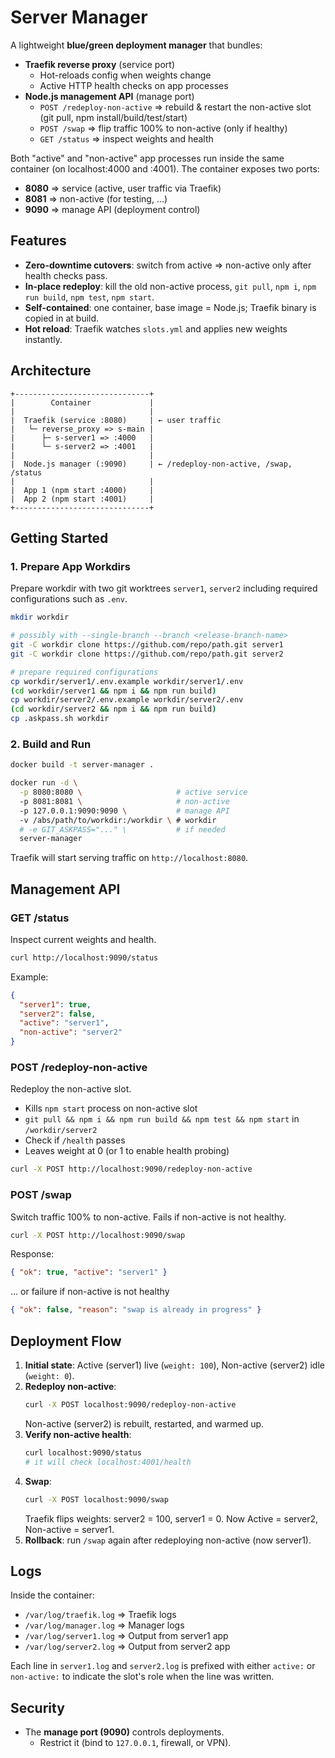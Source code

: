 # Server Manager

A lightweight **blue/green deployment manager** that bundles:

* **Traefik reverse proxy** (service port)
  * Hot-reloads config when weights change
  * Active HTTP health checks on app processes
* **Node.js management API** (manage port)
  * `POST /redeploy-non-active` =\> rebuild & restart the non-active slot  
  (git pull, npm install/build/test/start)
  * `POST /swap` =\> flip traffic 100% to non-active (only if healthy)
  * `GET /status` =\> inspect weights and health

Both "active" and "non-active" app processes run inside the same container (on localhost:4000 and :4001).
The container exposes two ports:

* **8080** =\> service (active, user traffic via Traefik)
* **8081** =\> non-active (for testing, ...)
* **9090** =\> manage API (deployment control)

## Features

* **Zero-downtime cutovers**: switch from active =\> non-active only after health checks pass.
* **In-place redeploy**: kill the old non-active process, `git pull`, `npm i`, `npm run build`, `npm test`, `npm start`.
* **Self-contained**: one container, base image = Node.js; Traefik binary is copied in at build.
* **Hot reload**: Traefik watches `slots.yml` and applies new weights instantly.

## Architecture

```
+------------------------------+
|        Container             |
|                              |
|  Traefik (service :8080)     | ← user traffic
|   └─ reverse_proxy => s-main |
|      ├─ s-server1 => :4000   |
|      └─ s-server2 => :4001   |
|                              |
|  Node.js manager (:9090)     | ← /redeploy-non-active, /swap, /status
|                              |
|  App 1 (npm start :4000)     |
|  App 2 (npm start :4001)     |
+------------------------------+
```

## Getting Started

### 1. Prepare App Workdirs

Prepare workdir with two git worktrees `server1`, `server2` including required configurations such as `.env`.

```sh
mkdir workdir

# possibly with --single-branch --branch <release-branch-name>
git -C workdir clone https://github.com/repo/path.git server1
git -C workdir clone https://github.com/repo/path.git server2

# prepare required configurations
cp workdir/server1/.env.example workdir/server1/.env
(cd workdir/server1 && npm i && npm run build)
cp workdir/server2/.env.example workdir/server2/.env
(cd workdir/server2 && npm i && npm run build)
cp .askpass.sh workdir
```

### 2. Build and Run

```sh
docker build -t server-manager .

docker run -d \
  -p 8080:8080 \                     # active service
  -p 8081:8081 \                     # non-active
  -p 127.0.0.1:9090:9090 \           # manage API
  -v /abs/path/to/workdir:/workdir \ # workdir
  # -e GIT_ASKPASS="..." \           # if needed
  server-manager
```

Traefik will start serving traffic on `http://localhost:8080`.

## Management API

### GET /status

Inspect current weights and health.

```sh
curl http://localhost:9090/status
```

Example:

```json
{
  "server1": true,
  "server2": false,
  "active": "server1",
  "non-active": "server2"
}
```

### POST /redeploy-non-active

Redeploy the non-active slot.

* Kills `npm start` process on non-active slot
* `git pull && npm i && npm run build && npm test && npm start` in `/workdir/server2`
* Check if `/health` passes
* Leaves weight at 0 (or 1 to enable health probing)

```sh
curl -X POST http://localhost:9090/redeploy-non-active
```

### POST /swap

Switch traffic 100% to non-active. Fails if non-active is not healthy.

```sh
curl -X POST http://localhost:9090/swap
```

Response:

```json
{ "ok": true, "active": "server1" }
```

... or failure if non-active is not healthy

```json
{ "ok": false, "reason": "swap is already in progress" }
```

## Deployment Flow

1. **Initial state**:
    Active (server1) live (`weight: 100`), Non-active (server2) idle (`weight: 0`).
2. **Redeploy non-active**:
    ```sh
    curl -X POST localhost:9090/redeploy-non-active
    ```
    Non-active (server2) is rebuilt, restarted, and warmed up.
3. **Verify non-active health**:
    ```sh
    curl localhost:9090/status
    # it will check localhost:4001/health
    ```
4. **Swap**:
    ```sh
    curl -X POST localhost:9090/swap
    ```
    Traefik flips weights: server2 = 100, server1 = 0.
    Now Active = server2, Non-active = server1.
5. **Rollback**: run `/swap` again after redeploying non-active (now server1).

## Logs

Inside the container:

* `/var/log/traefik.log` =\> Traefik logs
* `/var/log/manager.log` =\> Manager logs
* `/var/log/server1.log` =\> Output from server1 app
* `/var/log/server2.log` =\> Output from server2 app

Each line in `server1.log` and `server2.log` is prefixed with either `active:` or `non-active:`
to indicate the slot's role when the line was written.

## Security

* The **manage port (9090)** controls deployments.
  * Restrict it (bind to `127.0.0.1`, firewall, or VPN).
